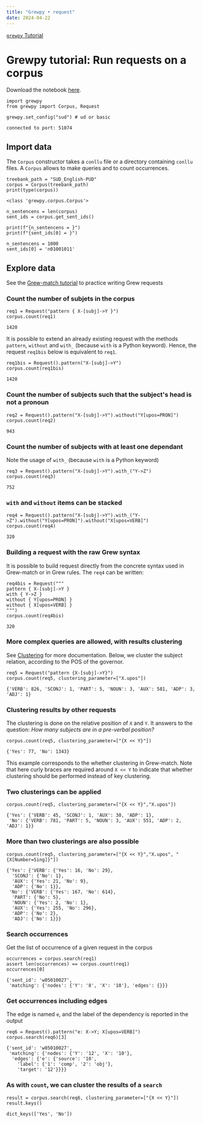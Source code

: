 ```yaml
---
title: "Grewpy • request"
date: 2024-04-22
---
```


[`grewpy` Tutorial](../tutorial)

# Grewpy tutorial: Run requests on a corpus

Download the notebook [here](../request.ipynb).

```python_alt
import grewpy
from grewpy import Corpus, Request

grewpy.set_config("sud") # ud or basic
```

    connected to port: 51074

## Import data
The `Corpus` constructor takes a `conllu` file or a directory containing `conllu` files.
A `Corpus` allows to make queries and to count occurrences.

```python_alt
treebank_path = "SUD_English-PUD"
corpus = Corpus(treebank_path)
print(type(corpus))
```

    <class 'grewpy.corpus.Corpus'>

```python_alt
n_sentencens = len(corpus)
sent_ids = corpus.get_sent_ids()

print(f"{n_sentencens = }")
print(f"{sent_ids[0] = }")
```

    n_sentencens = 1000
    sent_ids[0] = 'n01001011'

## Explore data
See the [Grew-match tutorial](https://universal.grew.fr/?corpus=UD_English-ParTUT@2.14) to practice writing Grew requests

### Count the number of subjets in the corpus

```python_alt
req1 = Request("pattern { X-[subj]->Y }")
corpus.count(req1)
```

    1420

It is possible to extend an already existing request with the methods `pattern`, `without` and `with_` (because `with` is a Python keyword).
Hence, the request `req1bis` below is equivalent to `req1`.

```python_alt
req1bis = Request().pattern("X-[subj]->Y")
corpus.count(req1bis)
```

    1420

### Count the number of subjects such that the subject's head is not a pronoun

```python_alt
req2 = Request().pattern("X-[subj]->Y").without("Y[upos=PRON]")
corpus.count(req2)
```

    943

### Count the number of subjects with at least one dependant
Note the usage of `with_` (because `with` is a Python keyword)

```python_alt
req3 = Request().pattern("X-[subj]->Y").with_("Y->Z")
corpus.count(req3)
```

    752

### `with` and `without` items can be stacked 

```python_alt
req4 = Request().pattern("X-[subj]->Y").with_("Y->Z").without("Y[upos=PRON]").without("X[upos=VERB]")
corpus.count(req4)
```

    320

### Building a request with the raw Grew syntax
It is possible to build request directly from the concrete syntax used in Grew-match or in Grew rules.
The `req4` can be written:

```python_alt
req4bis = Request("""
pattern { X-[subj]->Y }
with { Y->Z }
without { Y[upos=PRON] }
without { X[upos=VERB] }
""")
corpus.count(req4bis)
```

    320

### More complex queries are allowed, with results clustering
See [Clustering](../../doc/clustering) for more documentation.
Below, we cluster the subject relation, according to the POS of the governor.

```python_alt
req5 = Request("pattern {X-[subj]->Y}")
corpus.count(req5, clustering_parameter=["X.upos"])
```

    {'VERB': 826, 'SCONJ': 1, 'PART': 5, 'NOUN': 3, 'AUX': 581, 'ADP': 3, 'ADJ': 1}

### Clustering results by other requests
The clustering is done on the relative position of `X` and `Y`.
It answers to the question: _How many subjects are in a pre-verbal position?_

```python_alt
corpus.count(req5, clustering_parameter=["{X << Y}"])
```

    {'Yes': 77, 'No': 1343}

This example corresponds to the whether clustering in Grew-match.
Note that here curly braces are required around `X << Y` to indicate that whether clustering should be performed instead of key clustering.

### Two clusterings can be applied

```python_alt
corpus.count(req5, clustering_parameter=["{X << Y}","X.upos"])
```

    {'Yes': {'VERB': 45, 'SCONJ': 1, 'AUX': 30, 'ADP': 1},
     'No': {'VERB': 781, 'PART': 5, 'NOUN': 3, 'AUX': 551, 'ADP': 2, 'ADJ': 1}}

### More than two clusterings are also possible

```python_alt
corpus.count(req5, clustering_parameter=["{X << Y}","X.upos", "{X[Number=Sing]}"])
```

    {'Yes': {'VERB': {'Yes': 16, 'No': 29},
      'SCONJ': {'No': 1},
      'AUX': {'Yes': 21, 'No': 9},
      'ADP': {'No': 1}},
     'No': {'VERB': {'Yes': 167, 'No': 614},
      'PART': {'No': 5},
      'NOUN': {'Yes': 2, 'No': 1},
      'AUX': {'Yes': 255, 'No': 296},
      'ADP': {'No': 2},
      'ADJ': {'No': 1}}}

### Search occurrences
Get the list of occurrence of a given request in the corpus

```python_alt
occurrences = corpus.search(req1)
assert len(occurrences) == corpus.count(req1)
occurrences[0]
```

    {'sent_id': 'w05010027',
     'matching': {'nodes': {'Y': '8', 'X': '10'}, 'edges': {}}}

### Get occurrences including edges
The edge is named `e`, and the label of the dependency is reported in the output

```python_alt
req6 = Request().pattern("e: X->Y; X[upos=VERB]")
corpus.search(req6)[3]
```

    {'sent_id': 'w05010027',
     'matching': {'nodes': {'Y': '12', 'X': '10'},
      'edges': {'e': {'source': '10',
        'label': {'1': 'comp', '2': 'obj'},
        'target': '12'}}}}

### As with `count`, we can cluster the results of a `search`

```python_alt
result = corpus.search(req6, clustering_parameter=["{X << Y}"])
result.keys()
```

    dict_keys(['Yes', 'No'])
